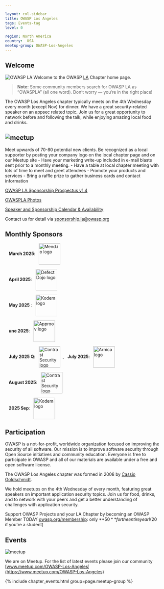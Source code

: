 ```yaml
---

layout: col-sidebar
title: OWASP Los Angeles
tags: Events-tag
level: 0

region: North America
country:  USA
meetup-group: OWASP-Los-Angeles
---
```

## Welcome
![OWASP LA](assets/images/SunsetOWASPLA2020banner1000x200.jpg)
Welcome to the OWASP
[LA](https://en.wikipedia.org/wiki/Los_Angeles) Chapter home page.

> **Note:** Some community members search for OWASP LA as “OWASPLA” (all one word). Don’t worry — you’re in the right place!

<!-- Including "owaspla" here helps search engines recognize it as an alternate spelling of OWASP LA -->

The OWASP Los Angeles chapter typically meets on the 4th Wednesday every month (except Nov) for dinner. We have a great security-related speaker on an appsec related topic. Join us for a great opportunity to network before and following the talk, while enjoying amazing local food and drinks.

## ![meetup](assets/images/BecomeASponsor-241x75.png)

Meet upwards of 70-80 potential new clients. Be recognized as a local supporter by posting your company logo on the local chapter page and on our Meetup site - Have your marketing write-up included in e-mail blasts sent prior to a monthly meeting. - Have a table at local chapter meeting with lots of time to meet and greet attendees - Promote your products and services - Bring a raffle prize to gather business cards and contact information


[OWASP LA Sponsorship Prospectus v1.4](assets/OWASP-LA-Sponsorship-Prospectus-v1.4-2025.pdf)

[OWASPLA Photos](assets/OWASPLA_prez_2025_photos.pdf)

[Speaker and Sponsorship Calendar & Availability](https://docs.google.com/spreadsheets/d/e/2PACX-1vS8IYQkXRLIihDegB7-WHpU4F5mDWqDH8jCWcOEg7Sugb1J9uiXBS0o0Ny4j8_KDwbx6nBaCsNGZbak/pub?gid=1956382240&single=true&output=pdf)

Contact us for detail via [sponsorship.la@owasp.org](mailto:sponsorship.la@owasp.org)

<h2>Monthly Sponsors</h2>

<!-- 2025 Mar -->
&nbsp;&nbsp; <strong>March 2025</strong>:
<a href="https://www.mend.io/" target="_blank" rel="noopener" title="Mend.io">
  <img src="/assets/images/sponsors/2025/03/mendio.png" alt="Mend.io logo" style="height:70px;vertical-align:middle;margin:0 8px;">
</a>
<br>

<!-- 2025 Apr -->
&nbsp;&nbsp; <strong>April 2025</strong>:
<a href="https://www.defectdojo.org/" target="_blank" rel="noopener" title="DefectDojo">
  <img src="/assets/images/sponsors/2025/04/defectdojo.png" alt="DefectDojo logo" style="height:70px;vertical-align:middle;margin:0 8px;">
</a>
<br>

<!-- 2025 May -->
&nbsp;&nbsp; <strong>May 2025 </strong>:
<a href="https://www.kodemsecurity.com/" target="_blank" rel="noopener" title="Kodem">
  <img src="/assets/images/sponsors/2025/05/kodem.png" alt="Kodem logo" style="height:70px;vertical-align:middle;margin:0 8px;">
</a>
<br>

<!-- 2025 Jun -->
&nbsp;&nbsp; <strong>une 2025</strong>:
<a href="https://approov.io/" target="_blank" rel="noopener" title="Approov">
  <img src="/assets/images/sponsors/2025/06/approov.png" alt="Approov logo" style="height:70px;vertical-align:middle;margin:0 8px;">
</a>
<br>

<!-- 2025 Jul -->
&nbsp;&nbsp; <strong>July 2025 Q</strong>:
<a href="https://www.contrastsecurity.com/" target="_blank" rel="noopener" title="Contrast Security">
  <img src="/assets/images/sponsors/2025/07/contrast-security.png" alt="Contrast Security logo" style="height:70px;vertical-align:middle;margin:0 8px;">
</a>
&nbsp;&nbsp; <strong>July 2025</strong>:
<a href="https://www.arnica.io/" target="_blank" rel="noopener" title="Arnica">
  <img src="/assets/images/sponsors/2025/07/arnica.png" alt="Arnica logo" style="height:70px;vertical-align:middle;margin:0 8px;">
</a>
<br>

<!-- 2025 Aug -->
&nbsp;&nbsp; <strong>August 2025</strong>:
<a href="https://www.contrastsecurity.com/" target="_blank" rel="noopener" title="Contrast Security">
  <img src="/assets/images/sponsors/2025/08/contrast-security.png" alt="Contrast Security logo" style="height:70px;vertical-align:middle;margin:0 8px;">
</a>
<br>

<!-- 2025 Sep -->
&nbsp;&nbsp; <strong>2025 Sep</strong>:
<a href="https://www.kodemsecurity.com/" target="_blank" rel="noopener" title="Kodem">
  <img src="/assets/images/sponsors/2025/09/kodem.png" alt="Kodem logo" style="height:70px;vertical-align:middle;margin:0 8px;">
</a>
<br>

## Participation

OWASP is a not-for-profit, worldwide organization focused on improving the security of all software. Our mission is to improve software security through Open Source initiatives and community education. Everyone is free to participate in OWASP and all of our materials are available under a free and open software license.

The OWASP Los Angeles chapter was formed in 2008 by [Cassio Goldschmidt](https://linkedin.com/in/cassiogoldschmidt).

We hold meetups on the 4th Wednesday of every month, featuring great speakers on important application security topics. Join us for food, drinks, and to network with your peers and get a better understanding of challenges with application security.

Support OWASP Projects and your LA Chapter by becoming an OWASP Member TODAY [owasp.org/membership](https://owasp.org/membership): only **$50** for the entire year! ($20 if you're a student)

## Events
![meetup](assets/images/meetup-logo-160x65.png)

We are on Meetup. For the list of latest events please join our community [www.meetup.com/OWASP-Los-Angeles](https://www.meetup.com/OWASP-Los-Angeles)

{% include chapter_events.html group=page.meetup-group %}






